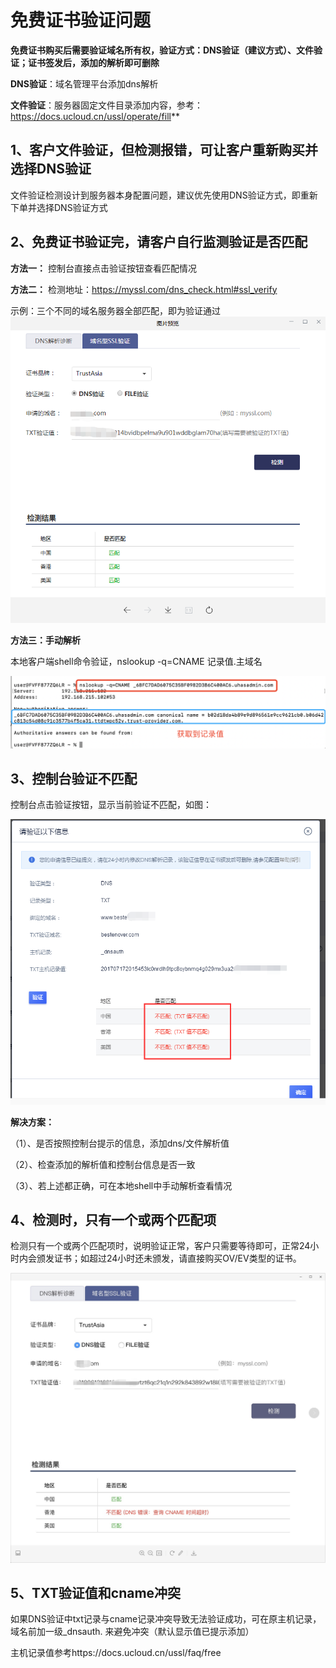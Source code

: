 

# **免费证书验证问题**

**免费证书购买后需要验证域名所有权，验证方式：DNS验证（建议方式）、文件验证；证书签发后，添加的解析即可删除**


**DNS验证**：域名管理平台添加dns解析

**文件验证**：服务器固定文件目录添加内容，参考：https://docs.ucloud.cn/ussl/operate/fill**


## 1、客户文件验证，但检测报错，可让客户重新购买并选择DNS验证

文件验证检测设计到服务器本身配置问题，建议优先使用DNS验证方式，即重新下单并选择DNS验证方式

## 2、免费证书验证完，请客户自行监测验证是否匹配


**方法一：** 控制台直接点击验证按钮查看匹配情况

**方法二：**
检测地址：<https://myssl.com/dns_check.html#ssl_verify>

示例：三个不同的域名服务器全部匹配，即为验证通过 ![](/images/free/dv证书检测示例.png)


**方法三：手动解析**

本地客户端shell命令验证，nslookup -q=CNAME 记录值.主域名
    
![](/images/procedure/cname手动解析验证.png)

## 3、控制台验证不匹配

控制台点击验证按钮，显示当前验证不匹配，如图：

![](/images/faq/验证不匹配.png)


**解决方案：**

（1）、是否按照控制台提示的信息，添加dns/文件解析值

（2）、检查添加的解析值和控制台信息是否一致

（3）、若上述都正确，可在本地shell中手动解析查看情况




## 4、检测时，只有一个或两个匹配项

检测只有一个或两个匹配项时，说明验证正常，客户只需要等待即可，正常24小时内会颁发证书；如超过24小时还未颁发，请直接购买OV/EV类型的证书。

![](/images/faq/只有一个匹配项.png)

## 5、TXT验证值和cname冲突

如果DNS验证中txt记录与cname记录冲突导致无法验证成功，可在原主机记录， 域名前加一级\_dnsauth. 来避免冲突（默认显示值已提示添加）

主机记录值参考https://docs.ucloud.cn/ussl/faq/free

